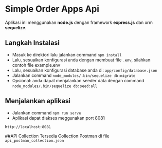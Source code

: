 # Simple Order Apps Api
Aplikasi ini menggunakan **node.js** dengan framework **express.js** dan orm **sequelize**.

## Langkah Instalasi
- Masuk ke direktori lalu jalankan command `npm install`
- Lalu, sesuaikan konfigurasi anda dengan membuat file `.env`, silahkan contoh file example.env
- Lalu, sesuaikan konfigurasi database anda di: `app/config/database.json`
- Jalankan command `node_modules/.bin/sequelize db:migrate`
- Opsional: anda dapat menjalankan seeder data dengan command `node_modules/.bin/sequelize db:seed:all`

## Menjalankan aplikasi
- Jalankan command `npm run serve`
- Aplikasi dapat diakses meggunakan port 8081
```sh
http://localhost:8081
```

##API Collection
Tersedia Collection Postman di file `api_postman_collection.json`